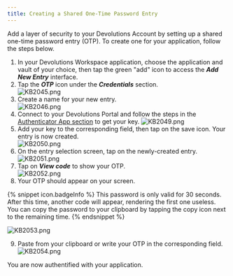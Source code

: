 ```yaml
---
title: Creating a Shared One-Time Password Entry
---
```


Add a layer of security to your Devolutions Account by setting up a shared one-time password entry (OTP). To create one for your application, follow the steps below.

1. In your Devolutions Workspace application, choose the application and vault of your choice, then tap the green "add" icon to access the ***Add New Entry*** interface.
1. Tap the ***OTP*** icon under the ***Credentials*** section.  
![KB2045.png](/img/en/kb/KB2045.png)
1. Create a name for your new entry.  
![KB2046.png](/img/en/kb/KB2046.png)
1. Connect to your Devolutions Portal and follow the steps in the [Authenticator App section](/cloud/sign-in-security/two-step-verification/#authenticator-app) to get your key.
![KB2049.png](/img/en/kb/KB2049.png)
1. Add your key to the corresponding field, then tap on the save icon. Your entry is now created.  
![KB2050.png](/img/en/kb/KB2050.png)
1. On the entry selection screen, tap on the newly-created entry.  
![KB2051.png](/img/en/kb/KB2051.png)
1. Tap on ***View code*** to show your OTP.  
![KB2052.png](/img/en/kb/KB2052.png)
1. Your OTP should appear on your screen.

{% snippet icon.badgeInfo %}
This password is only valid for 30 seconds. After this time, another code will appear, rendering the first one useless. You can copy the password to your clipboard by tapping the copy icon next to the remaining time.
{% endsnippet %}

![KB2053.png](/img/en/kb/KB2053.png)

9. Paste from your clipboard or write your OTP in the corresponding field.  
![KB2054.png](/img/en/kb/KB2054.png)  

You are now authentified with your application.
